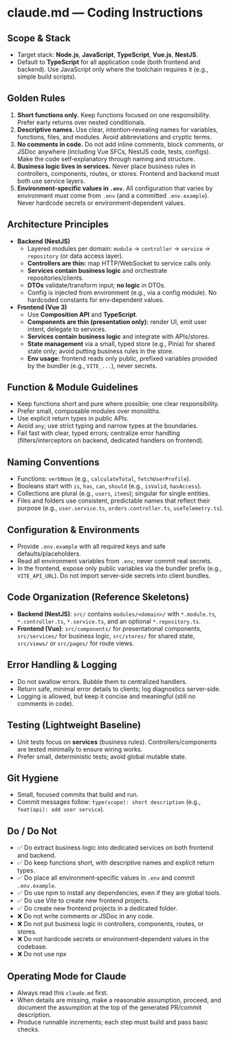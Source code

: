 # claude.md — Coding Instructions

## Scope & Stack

- Target stack: **Node.js**, **JavaScript**, **TypeScript**, **Vue.js**, **NestJS**.
- Default to **TypeScript** for all application code (both frontend and backend). Use JavaScript only where the toolchain requires it (e.g., simple build scripts).

## Golden Rules

1. **Short functions only.** Keep functions focused on one responsibility. Prefer early returns over nested conditionals.
2. **Descriptive names.** Use clear, intention‑revealing names for variables, functions, files, and modules. Avoid abbreviations and cryptic terms.
3. **No comments in code.** Do not add inline comments, block comments, or JSDoc anywhere (including Vue SFCs, NestJS code, tests, configs). Make the code self‑explanatory through naming and structure.
4. **Business logic lives in services.** Never place business rules in controllers, components, routes, or stores. Frontend and backend must both use service layers.
5. **Environment‑specific values in `.env`.** All configuration that varies by environment must come from `.env` (and a committed `.env.example`). Never hardcode secrets or environment‑dependent values.

## Architecture Principles

- **Backend (NestJS)**
  - Layered modules per domain: `module` → `controller` → `service` → `repository` (or data access layer).
  - **Controllers are thin:** map HTTP/WebSocket to service calls only.
  - **Services contain business logic** and orchestrate repositories/clients.
  - **DTOs** validate/transform input; **no logic** in DTOs.
  - Config is injected from environment (e.g., via a config module). No hardcoded constants for env‑dependent values.
- **Frontend (Vue 3)**
  - Use **Composition API** and **TypeScript**.
  - **Components are thin (presentation only):** render UI, emit user intent, delegate to services.
  - **Services contain business logic** and integrate with APIs/stores.
  - **State management** via a small, typed store (e.g., Pinia) for shared state only; avoid putting business rules in the store.
  - **Env usage:** frontend reads only public, prefixed variables provided by the bundler (e.g., `VITE_...`), never secrets.

## Function & Module Guidelines

- Keep functions short and pure where possible; one clear responsibility.
- Prefer small, composable modules over monoliths.
- Use explicit return types in public APIs.
- Avoid `any`; use strict typing and narrow types at the boundaries.
- Fail fast with clear, typed errors; centralize error handling (filters/interceptors on backend, dedicated handlers on frontend).

## Naming Conventions

- Functions: `verbNoun` (e.g., `calculateTotal`, `fetchUserProfile`).
- Booleans start with `is`, `has`, `can`, `should` (e.g., `isValid`, `hasAccess`).
- Collections are plural (e.g., `users`, `items`); singular for single entities.
- Files and folders use consistent, predictable names that reflect their purpose (e.g., `user.service.ts`, `orders.controller.ts`, `useTelemetry.ts`).

## Configuration & Environments

- Provide `.env.example` with all required keys and safe defaults/placeholders.
- Read all environment variables from `.env`; never commit real secrets.
- In the frontend, expose only public variables via the bundler prefix (e.g., `VITE_API_URL`). Do not import server‑side secrets into client bundles.

## Code Organization (Reference Skeletons)

- **Backend (NestJS)**: `src/` contains `modules/<domain>/` with `*.module.ts`, `*.controller.ts`, `*.service.ts`, and an optional `*.repository.ts`.
- **Frontend (Vue)**: `src/components/` for presentational components, `src/services/` for business logic, `src/stores/` for shared state, `src/views/` or `src/pages/` for route views.

## Error Handling & Logging

- Do not swallow errors. Bubble them to centralized handlers.
- Return safe, minimal error details to clients; log diagnostics server‑side.
- Logging is allowed, but keep it concise and meaningful (still no comments in code).

## Testing (Lightweight Baseline)

- Unit tests focus on **services** (business rules). Controllers/components are tested minimally to ensure wiring works.
- Prefer small, deterministic tests; avoid global mutable state.

## Git Hygiene

- Small, focused commits that build and run.
- Commit messages follow: `type(scope): short description` (e.g., `feat(api): add user service`).

## Do / Do Not

- ✅ Do extract business logic into dedicated services on both frontend and backend.
- ✅ Do keep functions short, with descriptive names and explicit return types.
- ✅ Do place all environment‑specific values in `.env` and commit `.env.example`.
- ✅ Do use npm to install any dependencies, even if they are global tools.
- ✅ Do use Vite to create new frontend projects.
- ✅ Do create new frontend projects in a dedicated folder.
- ❌ Do not write comments or JSDoc in any code.
- ❌ Do not put business logic in controllers, components, routes, or stores.
- ❌ Do not hardcode secrets or environment‑dependent values in the codebase.
- ❌ Do not use npx

## Operating Mode for Claude

- Always read this `claude.md` first.
- When details are missing, make a reasonable assumption, proceed, and document the assumption at the top of the generated PR/commit description.
- Produce runnable increments; each step must build and pass basic checks.
